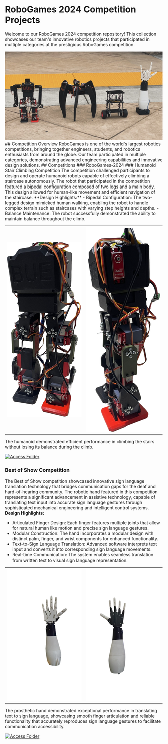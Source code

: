 # RoboGames 2024 Competition Projects
Welcome to our RoboGames 2024 competition repository! This collection showcases our team's innovative robotics projects that participated in multiple categories at the prestigious RoboGames competition.
<div align="center">
  <img src="images/robogames.jpg" width="800"/>
</div>
## Competition Overview
RoboGames is one of the world's largest robotics competitions, bringing together engineers, students, and robotics enthusiasts from around the globe. Our team participated in multiple categories, demonstrating advanced engineering capabilities and innovative design solutions.
## Competitions
### RoboGames-2024
### Humanoid Stair Climbing Competition
The competition challenged participants to design and operate humanoid robots capable of effectively climbing a staircase autonomously. The robot that participated in the competition featured a bipedal configuration composed of two legs and a main body. This design allowed for human-like movement and efficient navigation of the staircase.
**Design Highlights:**
- Bipedal Configuration: The two-legged design mimicked human walking, enabling the robot to handle complex terrain such as staircases with varying step heights and depths.
- Balance Maintenance: The robot successfully demonstrated the ability to maintain balance throughout the climb.
<div align="center">
  <table>
    <tr>
      <td align="center">
        <img src="images/Humanoid Front View.png" width="350"/>
      </td>
      <td align="center">
        <img src="images/Humanoid Side View.PNG" width="350"/>
      </td>
    </tr>
  </table>
</div>
The humanoid demonstrated efficient performance in climbing the stairs without losing its balance during the climb. 

[![Access Folder](https://img.shields.io/badge/ACCESS%20FOLDER-GOOGLE%20DRIVE-blue.svg)](https://drive.google.com/drive/folders/1-Qpqs5GKAcVcIxoMB_qGy7afPQ7Av0JU?usp=sharing)

### Best of Show Competition
The Best of Show competition showcased innovative sign language translation technology that bridges communication gaps for the deaf and hard-of-hearing community. The robotic hand featured in this competition represents a significant advancement in assistive technology, capable of translating text input into accurate sign language gestures through sophisticated mechanical engineering and intelligent control systems.
**Design Highlights:**
- Articulated Finger Design: Each finger features multiple joints that allow for natural human like motion and precise sign language gestures.
- Modular Construction: The hand incorporates a modular design with distinct palm, finger, and wrist components for enhanced functionality.
- Text-to-Sign Language Translation: Advanced software interprets text input and converts it into corresponding sign language movements.
- Real-time Communication: The system enables seamless translation from written text to visual sign language representation.
<div align="center">
  <table>
    <tr>
      <td align="center">
        <img src="images/hand_front.png" width="350"/>
      </td>
      <td align="center">
        <img src="images/hand_back.png" width="350"/>
      </td>
    </tr>
  </table>
</div>
The prosthetic hand demonstrated exceptional performance in translating text to sign language, showcasing smooth finger articulation and reliable functionality that accurately reproduces sign language gestures to facilitate communication accessibility.


[![Access Folder](https://img.shields.io/badge/ACCESS%20FOLDER-GOOGLE%20DRIVE-blue.svg)](https://drive.google.com/drive/folders/1lsL9Pyrk4_u5EXh0JKG0jORyTQkiDUl8?usp=sharing)
